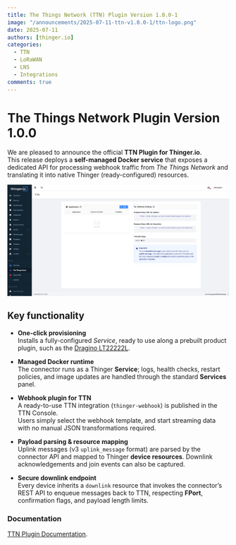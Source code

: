```yaml
---
title: The Things Network (TTN) Plugin Version 1.0.0-1
image: "/announcements/2025-07-11-ttn-v1.0.0-1/ttn-logo.png"
date: 2025-07-11
authors: [thinger.io]
categories:
  - TTN
  - LoRaWAN
  - LNS
  - Integrations
comments: true
---
```


# The Things Network Plugin Version 1.0.0

We are pleased to announce the official **TTN Plugin for Thinger.io**.  
This release deploys a **self-managed Docker service** that exposes a dedicated API for processing webhook traffic from *The Things Network* and translating it into native Thinger (ready-configured) resources.

<p align="center">
  <img src="/announcements/2025-07-11-ttn-v1.0.0-1/ttn-dashboard.png" alt="TTN Plugin dashboard in Thinger.io">
</p>

## Key functionality

* **One-click provisioning**  
  Installs a fully-configured *Service*, ready to use along a prebuilt product plugin, such as the [Dragino LT22222L](/plugins/dragino-lt22222l/).

* **Managed Docker runtime**  
  The connector runs as a Thinger **Service**; logs, health checks, restart policies, and image updates are handled through the standard **Services** panel.

* **Webhook plugin for TTN**  
  A ready-to-use TTN integration (`thinger-webhook`) is published in the TTN Console.  
  Users simply select the webhook template, and start streaming data with no manual JSON transformations required.

* **Payload parsing & resource mapping**  
  Uplink messages (v3 `uplink_message` format) are parsed by the connector API and mapped to Thinger **device resources**.
  Downlink acknowledgements and join events can also be captured.

* **Secure downlink endpoint**  
  Every device inherits a `downlink` resource that invokes the connector’s REST API to enqueue messages back to TTN, respecting **FPort**, confirmation flags, and payload length limits.


### Documentation

[TTN Plugin Documentation](/plugins/ttn/).